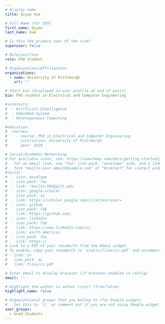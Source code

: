 ```yaml
---
# Display name
title: Qiyao Xue

# Full Name (for SEO)
first_name: Qiyao
last_name: Xue

# Is this the primary user of the site?
superuser: false

# Role/position
role: PhD Student

# Organizations/Affiliations
organizations:
  - name: University of Pittsburgh
    url: ''

# Short bio (displayed in user profile at end of posts)
bio: PhD student in Electrical and Computer Engineering

#interests:
#  - Artificial Intelligence
#  - Embedded System
#  - Heterogeneous Computing

#education:
#  courses:
#    - course: PhD in Electrical and Computer Engineering
#      institution: University of Pittsburgh
#      year: 2018

# Social/Academic Networking
# For available icons, see: https://wowchemy.com/docs/getting-started/page-builder/#icons
#   For an email link, use "fas" icon pack, "envelope" icon, and a link in the
#   form "mailto:your-email@example.com" or "#contact" for contact widget.
#social:
#  - icon: envelope
#    icon_pack: fas
#    link: 'mailto:XXX@pitt.edu'
#  - icon: google-scholar
#    icon_pack: ai
#    link: https://scholar.google.com/citations?user=
#  - icon: github
#    icon_pack: fab
#    link: https://github.com/
#  - icon: linkedin
#    icon_pack: fab
#    link: https://www.linkedin.com/in/
#  - icon: earth-americas
#    icon_pack: fas
#    link: https://
# Link to a PDF of your resume/CV from the About widget.
# To enable, copy your resume/CV to `static/files/cv.pdf` and uncomment the lines below.
# - icon: cv
#   icon_pack: ai
#   link: files/cv.pdf

# Enter email to display Gravatar (if Gravatar enabled in Config)
email: ''

# Highlight the author in author lists? (true/false)
highlight_name: false

# Organizational groups that you belong to (for People widget)
#   Set this to `[]` or comment out if you are not using People widget.
user_groups:
  - Grad Students
---
```


<!--
Lorem ipsum dolor sit amet, consectetur adipiscing elit. Sed neque elit, tristique placerat feugiat ac, facilisis vitae arcu. Proin eget egestas augue. Praesent ut sem nec arcu pellentesque aliquet. Duis dapibus diam vel metus tempus vulputate.
-->
